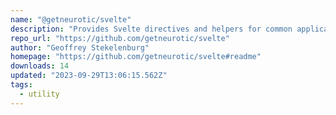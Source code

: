```yaml
---
name: "@getneurotic/svelte"
description: "Provides Svelte directives and helpers for common application tasks."
repo_url: "https://github.com/getneurotic/svelte"
author: "Geoffrey Stekelenburg"
homepage: "https://github.com/getneurotic/svelte#readme"
downloads: 14
updated: "2023-09-29T13:06:15.562Z"
tags: 
  - utility
---
```

